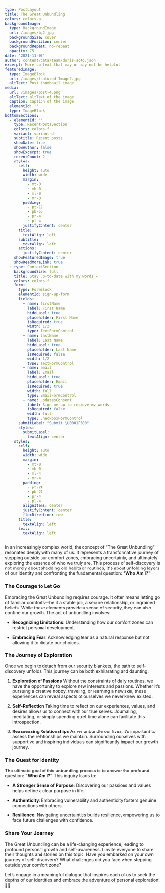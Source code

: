 ```yaml
---
type: PostLayout
title: The Great Unbundling
colors: colors-a
backgroundImage:
  type: BackgroundImage
  url: /images/bg2.jpg
  backgroundSize: cover
  backgroundPosition: center
  backgroundRepeat: no-repeat
  opacity: 75
date: '2021-11-03'
author: content/data/team/doris-soto.json
excerpt: More context that may or may not be helpful
featuredImage:
  type: ImageBlock
  url: /images/featured-Image2.jpg
  altText: Post thumbnail image
media:
  url: /images/post-4.png
  altText: altText of the image
  caption: Caption of the image
  elementId: ''
  type: ImageBlock
bottomSections:
  - elementId: ''
    type: RecentPostsSection
    colors: colors-f
    variant: variant-d
    subtitle: Recent posts
    showDate: true
    showAuthor: false
    showExcerpt: true
    recentCount: 2
    styles:
      self:
        height: auto
        width: wide
        margin:
          - mt-0
          - mb-0
          - ml-0
          - mr-0
        padding:
          - pt-12
          - pb-56
          - pr-4
          - pl-4
        justifyContent: center
      title:
        textAlign: left
      subtitle:
        textAlign: left
      actions:
        justifyContent: center
    showFeaturedImage: true
    showReadMoreLink: true
  - type: ContactSection
    backgroundSize: full
    title: Stay up-to-date with my words ✍️
    colors: colors-f
    form:
      type: FormBlock
      elementId: sign-up-form
      fields:
        - name: firstName
          label: First Name
          hideLabel: true
          placeholder: First Name
          isRequired: true
          width: 1/2
          type: TextFormControl
        - name: lastName
          label: Last Name
          hideLabel: true
          placeholder: Last Name
          isRequired: false
          width: 1/2
          type: TextFormControl
        - name: email
          label: Email
          hideLabel: true
          placeholder: Email
          isRequired: true
          width: full
          type: EmailFormControl
        - name: updatesConsent
          label: Sign me up to recieve my words
          isRequired: false
          width: full
          type: CheckboxFormControl
      submitLabel: "Submit \U0001F680"
      styles:
        submitLabel:
          textAlign: center
    styles:
      self:
        height: auto
        width: wide
        margin:
          - mt-0
          - mb-0
          - ml-4
          - mr-4
        padding:
          - pt-24
          - pb-24
          - pr-4
          - pl-4
        alignItems: center
        justifyContent: center
        flexDirection: row
      title:
        textAlign: left
      text:
        textAlign: left
---
```

In an increasingly complex world, the concept of "The Great Unbundling" resonates deeply with many of us. It represents a transformative journey of stepping outside our comfort zones, embracing uncertainty, and ultimately exploring the essence of who we truly are. This process of self-discovery is not merely about shedding old habits or routines; it's about unfolding layers of our identity and confronting the fundamental question: **"Who Am I?"**

### The Courage to Let Go

Embracing the Great Unbundling requires courage. It often means letting go of familiar comforts—be it a stable job, a secure relationship, or ingrained beliefs. While these elements provide a sense of security, they can also confine our growth. The act of unbundling involves:

*   **Recognizing Limitations**: Understanding how our comfort zones can restrict personal development.

*   **Embracing Fear**: Acknowledging fear as a natural response but not allowing it to dictate our choices.

### The Journey of Exploration

Once we begin to detach from our security blankets, the path to self-discovery unfolds. This journey can be both exhilarating and daunting:

1.  **Exploration of Passions**
    Without the constraints of daily routines, we have the opportunity to explore new interests and passions. Whether it’s pursuing a creative hobby, traveling, or learning a new skill, these experiences can reveal aspects of ourselves we never knew existed.

2.  **Self-Reflection**
    Taking time to reflect on our experiences, values, and desires allows us to connect with our true selves. Journaling, meditating, or simply spending quiet time alone can facilitate this introspection.

3.  **Reassessing Relationships**
    As we unbundle our lives, it’s important to assess the relationships we maintain. Surrounding ourselves with supportive and inspiring individuals can significantly impact our growth journey.

### The Quest for Identity

The ultimate goal of this unbundling process is to answer the profound question: **"Who Am I?"** This inquiry leads to:

*   **A Stronger Sense of Purpose**: Discovering our passions and values helps define a clear purpose in life.

*   **Authenticity**: Embracing vulnerability and authenticity fosters genuine connections with others.

*   **Resilience**: Navigating uncertainties builds resilience, empowering us to face future challenges with confidence.

### Share Your Journey

The Great Unbundling can be a life-changing experience, leading to profound personal growth and self-awareness. I invite everyone to share their thoughts and stories on this topic. Have you embarked on your own journey of self-discovery? What challenges did you face when stepping outside your comfort zone? 

Let’s engage in a meaningful dialogue that inspires each of us to seek the depths of our identities and embrace the adventure of personal exploration! 🌟💬



